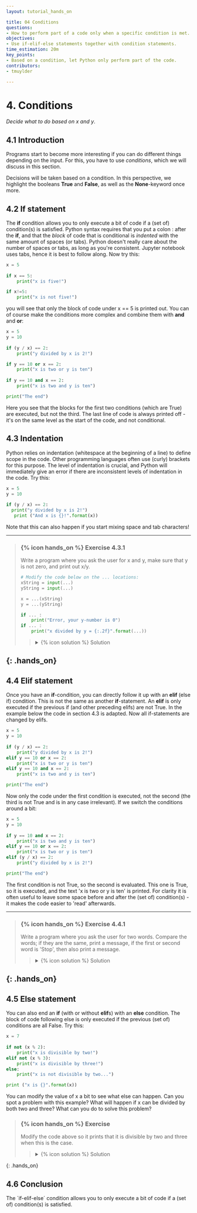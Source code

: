 ```yaml
---
layout: tutorial_hands_on

title: 04 Conditions
questions:
- How to perform part of a code only when a specific condition is met.
objectives:
- Use if-elif-else statements together with condition statements.
time_estimation: 20m
key_points:
- Based on a condition, let Python only perform part of the code. 
contributors:
- tmuylder

---
```




# 4. Conditions
*Decide what to do based on x and y*.

## 4.1 Introduction
Programs start to become more interesting if you can do different things depending on the input. For this, you have to use *conditions*, which we will discuss in this section. 

Decisions will be taken based on a condition. In this perspective, we highlight the booleans **True** and **False**, as well as the **None**-keyword once more.

## 4.2 If statement

The **if** condition allows you to only execute a bit of code if a (set of) condition(s) is satisfied. Python syntax requires that you put a colon : after the **if**, and that the *block* of code that is conditional is *indented* with the same amount of spaces (or tabs). Python doesn't really care about the number of spaces or tabs, as long as you're consistent. Jupyter notebook uses tabs, hence it is best to follow along. Now try this:


```python
x = 5
 
if x == 5:
    print("x is five!")

if x!=5:
    print("x is not five!")
```

you will see that only the block of code under x == 5 is printed out. You can of course make the conditions more complex and combine them with **and** and **or**:



```python
x = 5
y = 10
 
if (y / x) == 2:
    print("y divided by x is 2!")

if y == 10 or x == 2:
    print("x is two or y is ten")
    
if y == 10 and x == 2:
    print("x is two and y is ten")

print("The end")
```

Here you see that the blocks for the first two conditions (which are True) are executed, but not the third. The last line of code is always printed off - it's on the same level as the start of the code, and not conditional.

## 4.3 Indentation
Python relies on indentation (whitespace at the beginning of a line) to define scope in the code. Other programming languages often use (curly) brackets for this purpose. The level of indentation is crucial, and Python will immediately give an error if there are inconsistent levels of indentation in the code. Try this:


```python
x = 5
y = 10
 
if (y / x) == 2:
  print("y divided by x is 2!")
   print ("And x is {}!".format(x))
```

Note that this can also happen if you start mixing space and tab characters!



---

> ### {% icon hands_on %} Exercise 4.3.1
>
> Write a program where you ask the user for x and y, make sure that y is not zero, and print out x/y. 
> 
> ```python
> # Modify the code below on the ... locations:
> xString = input(...)
> yString = input(...)
> 
> x = ...(xString)
> y = ...(yString)
> 
> if ... :
>     print("Error, your y-number is 0")
> if ... : 
>     print("x divided by y = {:.2f}".format(...))
> ```
> 
>    > <details markdown="1">
>    > <summary>{% icon solution %} Solution
>    > </summary>
>    >
>    >  ```python
>    >  # Write a program where you ask the user for x and y, make sure that y is not zero, and print out x/y. 
>    >  
>    >  xString = input("Give a number: ")
>    >  yString = input("Give another number that is not zero: ")
>    >  
>    >  x = float(xString)
>    >  y = float(yString)
>    >  
>    >  if y == 0:
>    >      print("Error, you're y-number is 0")
>    >  if y != 0:
>    >      result = x/y
>    >      print("x divided by y = {:.2f}".format(result))
>    >  ```
>    > </details>
>
{: .hands_on}
---

## 4.4 Elif statement 

Once you have an **if**-condition, you can directly follow it up with an **elif** (else if) condition. This is not the same as another **if**-statement. An **elif** is only executed if the previous if (and other preceding elifs) are not True. In the example below the code in section 4.3 is adapted. Now all if-statements are changed by elifs.


```python
x = 5
y = 10
 
if (y / x) == 2:
    print("y divided by x is 2!")
elif y == 10 or x == 2:
    print("x is two or y is ten")
elif y == 10 and x == 2:
    print("x is two and y is ten")

print("The end")
```

Now only the code under the first condition is executed, not the second (the third is not True and is in any case irrelevant). If we switch the conditions around a bit:




```python
x = 5
y = 10
 
if y == 10 and x == 2:
    print("x is two and y is ten")
elif y == 10 or x == 2:
    print("x is two or y is ten")
elif (y / x) == 2:
    print("y divided by x is 2!")

print("The end")
```

The first condition is not True, so the second is evaluated. This one is True, so it is executed, and the text 'x is two or y is ten' is printed. For clarity it is often useful to leave some space before and after the (set of) condition(s) - it makes the code easier to 'read' afterwards.





---
> ### {% icon hands_on %} Exercise 4.4.1
>
> Write a program where you ask the user for two words. Compare the words; if they are the same, print a message, if the first or second word is 'Stop', then also print a message. 
> 
>    > <details markdown="1">
>    > <summary>{% icon solution %} Solution
>    > </summary>
>    >
>    >  ```python
>    >  # Write a program where you ask the user for two words. Compare the words; if they are the same, print a message, if the first or second word is 'Stop', then also print a >    >  message.
>    >  print("Give two words.")
>    >  firstWord = input("Write a word: ")
>    >  secondWord = input("Write another word: ")
>    >  
>    >  if firstWord == secondWord:
>    >      print("These words are the same")
>    >  elif firstWord =="Stop" or secondWord == "Stop":
>    >      print("You're word was Stop, hence we stopped here")
>    >  
>    >  print("The end")
>    >  ```
>    > </details>
>
{: .hands_on}
---



## 4.5 Else statement
You can also end an **if** (with or without **elif**s) with an **else** condition. The block of code following else is only executed if the previous (set of) conditions are all False. Try this:


```python
x = 7
 
if not (x % 2):
    print("x is divisible by two!")
elif not (x % 3):
    print("x is divisible by three!")
else:
    print("x is not divisible by two...")

print ("x is {}".format(x))
```

You can modify the value of x a bit to see what else can happen. Can you spot a problem with this example? What will happen if x can be divided by both two and three? What can you do to solve this problem?



> ### {% icon hands_on %} Exercise 
>
> Modify the code above so it prints that it is divisible by two and three when this is the case.
> 
>    > <details markdown="1">
>    > <summary>{% icon solution %} Solution
>    > </summary>
>    >
>    >  ```python
>    >  # If a value can be divided by two and three, only the block of code under the first condition will be executed, so you will not find out whether your value can be divided by three! There are several solutions to this, for example:
>    >  x = 12
>    >   
>    >  if not (x % 2):
>    >      print("x is divisible by two!")
>    >      if not (x % 3):
>    >          print("x is divisible by three!")
>    >  elif not (x % 3):
>    >      print("x is divisible by three!")
>    >  else:
>    >      print("x is not divisible by two or three...")
>    >  
>    >  print ("x is {}".format(x))
>    >  
>    >  # This is not a very elegant solution however, as you are repeating the same bit of code twice to find out whether the value can be divided by three. This one might be   slightly better:
>    >  x = 12
>    >  
>    >  if not (x % 2):
>    >      print("x is divisible by two!")
>    >  
>    >  if not (x % 3):
>    >      print("x is divisible by three!")
>    >  
>    >  if (x % 2) and (x % 3):
>    >      print("x is not divisible by two or three...")
>    >  
>    >  print ("x is {}".format(x))
>    >  
>    >  # However you still have to repeat the conditions, which would become very tedious (and error-prone) if you were to try division by many values. The next example is a bit more verbose but cleaner and more 'extendable' for other values:
>    >  x = 12
>    >  xDivisible = False
>    >   
>    >  if not (x % 2):
>    >      print("x is divisible by two!")
>    >      xDivisible = True
>    >  
>    >  if not (x % 3):
>    >      print("x is divisible by three!")
>    >      xDivisible = True
>    >  
>    >  if not xDivisible:
>    >      print("x is not divisible by two or three...")
>    >  
>    >  print ("x is {}".format(x))
>    >  ```
>    > </details>
>
{: .hands_on}

## 4.6 Conclusion
The ´if-elif-else´ condition allows you to only execute a bit of code if a (set of) condition(s) is satisfied.

